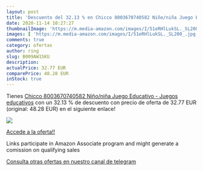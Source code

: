 ```yaml
---
layout: post
title: 'Descuento del 32.13 % en Chicco 8003670740582 Niño/niña Juego Edu'
date: 2020-11-14 10:27:27
thumbnailImage: 'https://m.media-amazon.com/images/I/51eRHlLukSL._SL200_.jpg'
images: [ 'https://m.media-amazon.com/images/I/51eRHlLukSL._SL200_.jpg' ]
comments: true
category: ofertas
author: ring
slug: B009AW1SKU
description:
actualPrice: 32.77 EUR
comparePrice: 48.28 EUR
inStock: true
---
```


Tienes [Chicco 8003670740582 Niño/niña Juego Educativo - Juegos educativos](https://www.amazon.es/dp/B009AW1SKU/?tag=redken-21) con un 32.13 % de descuento con precio de oferta de 32.77 EUR (original: 48.28 EUR) en el siguiente enlace!

[![](https://m.media-amazon.com/images/I/51eRHlLukSL._SL200_.jpg)](https://www.amazon.es/dp/B009AW1SKU/?tag=redken-21)

[Accede a la oferta!!](https://www.amazon.es/dp/B009AW1SKU/?tag=redken-21)

Links participate in Amazon Associate program and might generate a comission on qualifying sales

[Consulta otras ofertas en nuestro canal de telegram](https://t.me/s/ofertas25)
